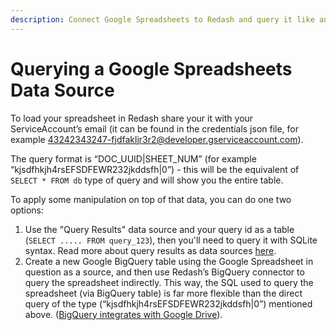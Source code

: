 ```yaml
---
description: Connect Google Spreadsheets to Redash and query it like any other data source, query multiple sources easily.
---
```



# Querying a Google Spreadsheets Data Source

To load your spreadsheet in Redash share your it with your ServiceAccount’s email (it can be found in the credentials json file, for example 43242343247-fjdfakljr3r2@developer.gserviceaccount.com).

The query format is “DOC_UUID|SHEET_NUM” (for example “kjsdfhkjh4rsEFSDFEWR232jkddsfh|0”) - this will be the equivalent of `SELECT * FROM db` type of query and will show you the entire table.

To apply some manipulation on top of that data, you can do one two options:

1. Use the "Query Results" data source and your query id as a table (`SELECT ..... FROM query_123`), then you'll need to query it with SQLite syntax. Read more about query results as data sources [here](using-datasets-as-data-sources.md).
2. Create a new Google BigQuery table using the Google Spreadsheet in question as a source, and then use Redash’s BigQuery connector to query the spreadsheet indirectly. This way, the SQL used to query the spreadsheet (via BigQuery table) is far more flexible than the direct query of the type (“kjsdfhkjh4rsEFSDFEWR232jkddsfh|0”) mentioned above. ([BigQuery integrates with Google Drive](https://cloud.google.com/blog/big-data/2016/05/bigquery-integrates-with-google-drive)).

